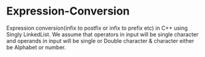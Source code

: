 # Expression-Conversion
Expression conversion(infix to postfix or infix to prefix etc) in C++ using Singly LinkedList. We assume that operators in input will be single character and operands in input will be single or Double character &amp; character either be Alphabet or number.
             




